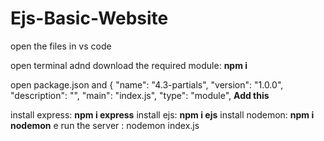 # Ejs-Basic-Website

open the files in vs code

open terminal adnd download the required module: **npm i**

open package.json and {
  "name": "4.3-partials",
  "version": "1.0.0",
  "description": "",
  "main": "index.js",
  "type": "module",  **Add this**
 
install express: **npm i express**
install ejs: **npm i ejs**
install nodemon: **npm i nodemon**
e
run the server : nodemon index.js
